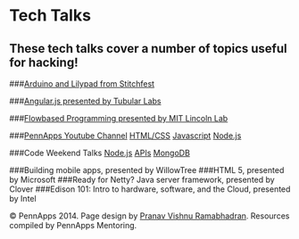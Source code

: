 <div class="hidden"><meta property="og:image" content="http://the-dining-philosophers.github.io/code-weekend/assets/img/logo.png"><link rel="shortcut icon" href="assets/images/favicon.png"><link rel="stylesheet" href="http://netdna.bootstrapcdn.com/font-awesome/4.0.3/css/font-awesome.css"><link rel="stylesheet" href='http://fonts.googleapis.com/css?family=Open+Sans:300italic,400italic,600italic,700italic,400,300,600,700' type='text/css'><link rel="stylesheet" href="assets/css/typography.css"><link rel="stylesheet" href="assets/css/markdown.css"></div>

Tech Talks
============
These tech talks cover a number of topics useful for hacking!
--------------------------
###[Arduino and Lilypad from Stitchfest](https://www.youtube.com/watch?v=0PVlQWnYuJs&list=UU-h8xml0Ov13TZv0Oq-iMXw)

###[Angular.js presented by Tubular Labs](https://www.youtube.com/watch?v=j_QAH5CpTAc)

###[Flowbased Programming presented by MIT Lincoln Lab](https://www.youtube.com/watch?v=3oaelUXh7sE)

###[PennApps Youtube Channel](https://www.youtube.com/channel/UC-h8xml0Ov13TZv0Oq-iMXw/videos)
[HTML/CSS](https://www.youtube.com/embed/wxCWoTFV-UQ)
[Javascript](https://www.youtube.com/embed/gMo9ATiMXrw)
[Node.js]()

###Code Weekend Talks
[Node.js](https://www.youtube.com/watch?v=DQZX5LI4o-s&list=UUy2O0ho7kMfI588UQi5BGzQ)
[APIs](https://www.youtube.com/watch?v=1hnGSAZhGfQ)
[MongoDB](https://www.youtube.com/watch?v=-3FEV99_EwI)

###Building mobile apps, presented by WillowTree
###HTML 5, presented by Microsoft
###Ready for Netty? Java server framework, presented by Clover
###Edison 101: Intro to hardware, software, and the Cloud, presented by Intel




<div class="footer"><p>&copy; PennApps 2014. Page design by <a href="http://pvrnav.com">Pranav Vishnu Ramabhadran</a>. Resources compiled by PennApps Mentoring.</div>

<script src="http://code.jquery.com/jquery-1.11.0.min.js"></script>
<script src="assets/js/nav.js"></script>
<script src="assets/js/FlowType.js"></script>
<script type="text/javascript">
    $('body').flowtype({
        minimum   : 500,
        maximum   : 1000,
        minFont   : 16,
        maxFont   : 65,
        fontRatio : 40
    });
</script>
<script>
    $(window).load(function(){
        $('.loading').fadeOut('200');
    });
</script>
